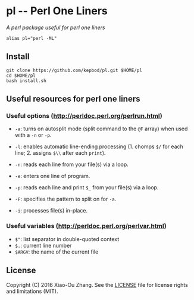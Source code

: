 # pl -- Perl One Liners

*A perl package useful for perl one liners*

```
alias pl="perl -ML"
```

## Install

```
git clone https://github.com/kepbod/pl.git $HOME/pl
cd $HOME/pl
bash install.sh
```

## Useful resources for perl one liners

### Useful options (http://perldoc.perl.org/perlrun.html)

* `-a`: turns on autosplit mode (split command to the `@F` array) when used with a `-n` or `-p`.
* `-l`: enables automatic line-ending processing (1. chomps `$/` for each line; 2. assigns `$\\` after each `print`).
* `-n`: reads each line from your file(s) via a loop.
* `-e`: enters one line of program.

* `-p`: reads each line and print `$_` from your file(s) via a loop.
* `-F`: specifies the pattern to split on for `-a`.
* `-i`: processes file(s) in-place.

### Useful variables (http://perldoc.perl.org/perlvar.html)

* `$"`: list separator in double-quoted context
* `$.`: current line number
* `$ARGV`: the name of the current file

## License
Copyright (C) 2016 Xiao-Ou Zhang. See the [LICENSE](https://github.com/kepbod/pl/blob/master/LICENSE) file for license rights and limitations (MIT).
